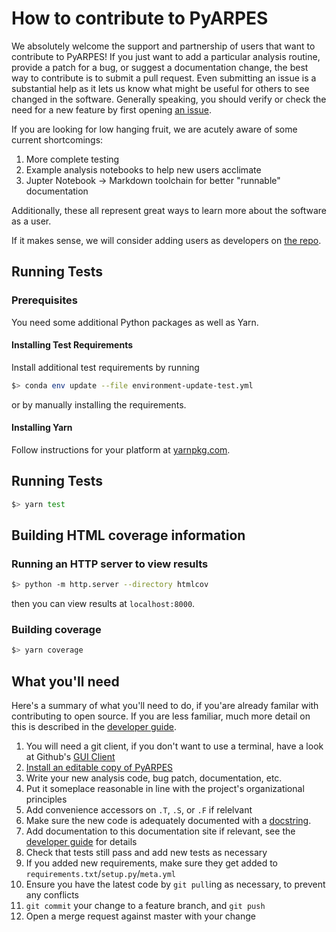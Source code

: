 # How to contribute to PyARPES

We absolutely welcome the support and partnership of users that want to contribute to PyARPES!
If you just want to add a particular analysis routine, provide a patch for a bug, or suggest a documentation
change, the best way to contribute is to submit a pull request. Even submitting an issue is
a substantial help as it lets us know what might be useful for others to see changed in the software.
Generally speaking, you should verify or check the need for a new feature by first opening
[an issue](https://gitlab.com/lanzara-group/python-arpes/issues).

If you are looking for low hanging fruit, we are acutely aware of some current shortcomings:

1. More complete testing
2. Example analysis notebooks to help new users acclimate
3. Jupter Notebook -> Markdown toolchain for better "runnable" documentation

Additionally, these all represent great ways to learn more about the software as a user.

If it makes sense, we will consider adding users as developers on
[the repo](https://gitlab.com/lanzara-group/python-arpes).

## Running Tests

### Prerequisites

You need some additional Python packages as well as Yarn.

#### Installing Test Requirements

Install additional test requirements by running

```bash
$> conda env update --file environment-update-test.yml
```

or by manually installing the requirements.

#### Installing Yarn

Follow instructions for your platform at [yarnpkg.com](https://yarnpkg.com/).

## Running Tests

```bash
$> yarn test
```

## Building HTML coverage information

### Running an HTTP server to view results

```bash
$> python -m http.server --directory htmlcov
```

then you can view results at `localhost:8000`.

### Building coverage

```bash
$> yarn coverage
```

## What you'll need

Here's a summary of what you'll need to do, if you'are already familar with contributing to open source. If you
are less familiar, much more detail on this is described in the [developer guide](/dev-guide).

1. You will need a git client, if you don't want to use a terminal, have a look at Github's [GUI Client](https://desktop.github.com/)
2. [Install an editable copy of PyARPES](/dev-guide)
3. Write your new analysis code, bug patch, documentation, etc.
4. Put it someplace reasonable in line with the project's organizational principles
5. Add convenience accessors on `.T`, `.S`, or `.F` if relelvant
6. Make sure the new code is adequately documented with a
   [docstring](https://en.wikipedia.org/wiki/Docstring#Python).
7. Add documentation to this documentation site if relevant, see the [developer guide](/dev-guide) for details
8. Check that tests still pass and add new tests as necessary
9. If you added new requirements, make sure they get added to `requirements.txt`/`setup.py`/`meta.yml`
10. Ensure you have the latest code by `git pull`ing as necessary, to prevent any conflicts
11. `git commit` your change to a feature branch, and `git push`
12. Open a merge request against master with your change
